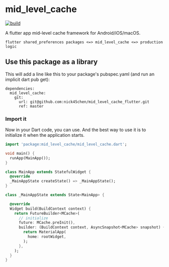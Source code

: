 # mid_level_cache

[![build](https://github.com/nick45chen/mid_level_cache_flutter/actions/workflows/test-package.yml/badge.svg)](https://github.com/nick45chen/mid_level_cache_flutter/actions/workflows/test-package.yml)

A flutter app mid-level cache framework for Android/iOS/macOS.

```
flutter shared_preferences packages <=> mid_level_cache <=> production logic
```

## Use this package as a library

This will add a line like this to your package's pubspec.yaml (and run an implicit dart pub get):

```
dependencies:
  mid_level_cache:
    git:
      url: git@github.com:nick45chen/mid_level_cache_flutter.git
      ref: master
```

### Import it

Now in your Dart code, you can use.
And the best way to use it is to initialize it when the application starts.

``` dart
import 'package:mid_level_cache/mid_level_cache.dart';

void main() {
  runApp(MainApp());
}

class MainApp extends StatefulWidget {
  @override
  _MainAppState createState() => _MainAppState();
}

class _MainAppState extends State<MainApp> {

  @override
  Widget build(BuildContext context) {
    return FutureBuilder<MCache>(
      // initialize
      future: MCache.preInit(),
      builder: (BuildContext context, AsyncSnapshot<MCache> snapshot) {
        return MaterialApp(
          home: rootWidget,
        );
      },
    );
  }
}
```

